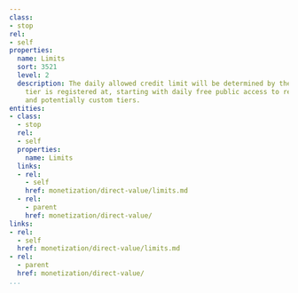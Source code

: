 ```yaml
---
class:
- stop
rel:
- self
properties:
  name: Limits
  sort: 3521
  level: 2
  description: The daily allowed credit limit will be determined by the access level
    tier is registered at, starting with daily free public access to retail, trusted,
    and potentially custom tiers.
entities:
- class:
  - stop
  rel:
  - self
  properties:
    name: Limits
  links:
  - rel:
    - self
    href: monetization/direct-value/limits.md
  - rel:
    - parent
    href: monetization/direct-value/
links:
- rel:
  - self
  href: monetization/direct-value/limits.md
- rel:
  - parent
  href: monetization/direct-value/
...
```

